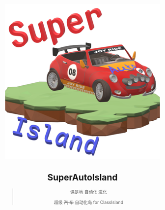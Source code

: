 ﻿<div align="center">

![Super Auto Island](./assets/icon.png)
# SuperAutoIsland
> 课是地 自动化 进化
> 
> 超级 ~~汽 车~~ 自动化岛 for ClassIsland

</div>